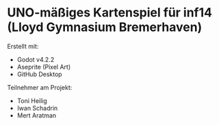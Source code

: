 # UNO-mäßiges Kartenspiel für inf14 (Lloyd Gymnasium Bremerhaven)
Erstellt mit:
- Godot v4.2.2
- Aseprite (Pixel Art)
- GitHub Desktop

Teilnehmer am Projekt:
- Toni Heilig
- Iwan Schadrin
- Mert Aratman

